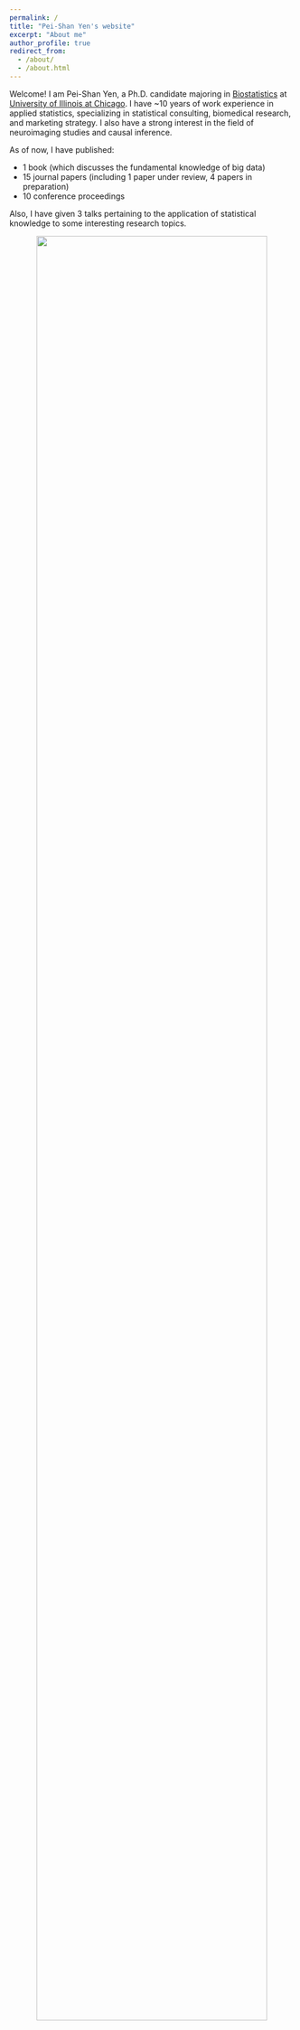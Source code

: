 ```yaml
---
permalink: /
title: "Pei-Shan Yen's website"
excerpt: "About me"
author_profile: true
redirect_from: 
  - /about/
  - /about.html
---
```


Welcome! I am Pei-Shan Yen, a Ph.D. candidate majoring in [Biostatistics](https://publichealth.uic.edu/academics/divisions/epidemiology-biostatistics/biostatistics-degrees/) at [University of Illinois at Chicago](https://www.uic.edu/). I have ~10 years of work experience in applied statistics, specializing in statistical consulting, biomedical research, and marketing strategy. I also have a strong interest in the field of neuroimaging studies and causal inference. 

As of now, I have published:
- 1 book (which discusses the fundamental knowledge of big data)
- 15 journal papers (including 1 paper under review, 4 papers in preparation)
- 10 conference proceedings

Also, I have given 3 talks pertaining to the application of statistical knowledge to some interesting research topics.



<p align="center">
<img src='https://psyen0824.github.io/website/images/psy_photo_3.002.jpeg' width="90%">
<p align="center">
